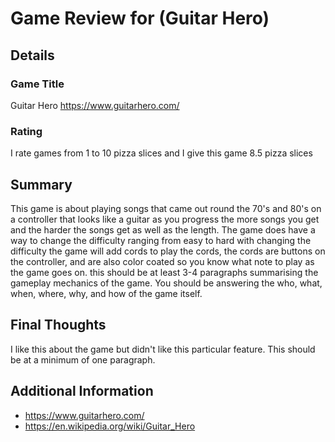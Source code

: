 # Game Review for (Guitar Hero)

## Details

### Game Title
Guitar Hero https://www.guitarhero.com/

### Rating
I rate games from 1 to 10 pizza slices and I give this game 8.5 pizza slices

## Summary
This game is about playing songs that came out round the 70's and 80's on a controller that looks like a guitar as you progress the more songs you get and the harder the songs get as well as the length. The game does have a way to change the difficulty ranging from easy to hard with changing the difficulty the game will add cords to play the cords, the cords are buttons on the controller, and are also color coated so you know what note to play as the game goes on. this should be at least 3-4 paragraphs summarising the gameplay mechanics of the game. You should be answering the who, what, when, where, why, and how of the game itself.

## Final Thoughts
I like this about the game but didn't like this particular feature. This should be at a minimum of one paragraph.

## Additional Information
* https://www.guitarhero.com/
* https://en.wikipedia.org/wiki/Guitar_Hero
